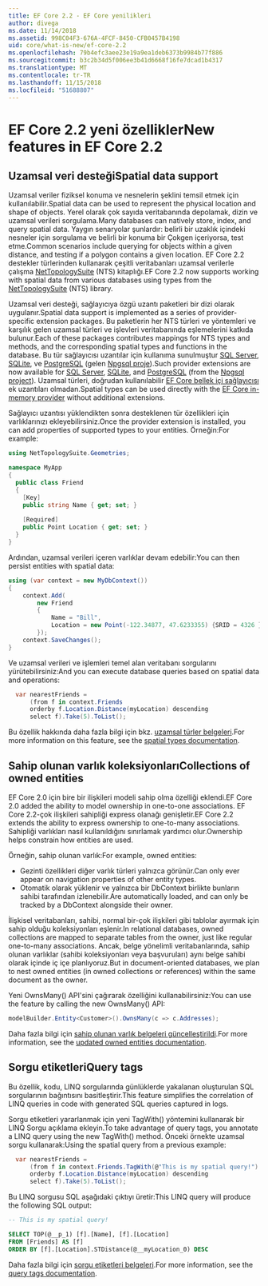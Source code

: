 ```yaml
---
title: EF Core 2.2 - EF Core yenilikleri
author: divega
ms.date: 11/14/2018
ms.assetid: 998C04F3-676A-4FCF-8450-CFB0457B4198
uid: core/what-is-new/ef-core-2.2
ms.openlocfilehash: 79b4efc3aee23e19a9ea1deb6373b9984b77f886
ms.sourcegitcommit: b3c2b34d5f006ee3b41d6668f16fe7dcad1b4317
ms.translationtype: MT
ms.contentlocale: tr-TR
ms.lasthandoff: 11/15/2018
ms.locfileid: "51688807"
---
```

# <a name="new-features-in-ef-core-22"></a><span data-ttu-id="de56a-102">EF Core 2.2 yeni özellikler</span><span class="sxs-lookup"><span data-stu-id="de56a-102">New features in EF Core 2.2</span></span>

## <a name="spatial-data-support"></a><span data-ttu-id="de56a-103">Uzamsal veri desteği</span><span class="sxs-lookup"><span data-stu-id="de56a-103">Spatial data support</span></span>

<span data-ttu-id="de56a-104">Uzamsal veriler fiziksel konuma ve nesnelerin şeklini temsil etmek için kullanılabilir.</span><span class="sxs-lookup"><span data-stu-id="de56a-104">Spatial data can be used to represent the physical location and shape of objects.</span></span>
<span data-ttu-id="de56a-105">Yerel olarak çok sayıda veritabanında depolamak, dizin ve uzamsal verileri sorgulama.</span><span class="sxs-lookup"><span data-stu-id="de56a-105">Many databases can natively store, index, and query spatial data.</span></span> <span data-ttu-id="de56a-106">Yaygın senaryolar şunlardır: belirli bir uzaklık içindeki nesneler için sorgulama ve belirli bir konuma bir Çokgen içeriyorsa, test etme.</span><span class="sxs-lookup"><span data-stu-id="de56a-106">Common scenarios include querying for objects within a given distance, and testing if a polygon contains a given location.</span></span>
<span data-ttu-id="de56a-107">EF Core 2.2 destekler türlerinden kullanarak çeşitli veritabanları uzamsal verilerle çalışma [NetTopologySuite](https://github.com/NetTopologySuite/NetTopologySuite) (NTS) kitaplığı.</span><span class="sxs-lookup"><span data-stu-id="de56a-107">EF Core 2.2 now supports working with spatial data from various databases using types from the [NetTopologySuite](https://github.com/NetTopologySuite/NetTopologySuite) (NTS) library.</span></span>

<span data-ttu-id="de56a-108">Uzamsal veri desteği, sağlayıcıya özgü uzantı paketleri bir dizi olarak uygulanır.</span><span class="sxs-lookup"><span data-stu-id="de56a-108">Spatial data support is implemented as a series of provider-specific extension packages.</span></span>
<span data-ttu-id="de56a-109">Bu paketlerin her NTS türleri ve yöntemleri ve karşılık gelen uzamsal türleri ve işlevleri veritabanında eşlemelerini katkıda bulunur.</span><span class="sxs-lookup"><span data-stu-id="de56a-109">Each of these packages contributes mappings for NTS types and methods, and the corresponding spatial types and functions in the database.</span></span>
<span data-ttu-id="de56a-110">Bu tür sağlayıcısı uzantılar için kullanıma sunulmuştur [SQL Server](https://www.nuget.org/packages/Microsoft.EntityFrameworkCore.SqlServer.NetTopologySuite/), [SQLite](https://www.nuget.org/packages/Microsoft.EntityFrameworkCore.Sqlite.NetTopologySuite/), ve [PostgreSQL](https://www.nuget.org/packages/Npgsql.EntityFrameworkCore.PostgreSQL.NetTopologySuite/) (gelen [Npgsql proje](http://www.npgsql.org/)).</span><span class="sxs-lookup"><span data-stu-id="de56a-110">Such provider extensions are now available for [SQL Server](https://www.nuget.org/packages/Microsoft.EntityFrameworkCore.SqlServer.NetTopologySuite/), [SQLite](https://www.nuget.org/packages/Microsoft.EntityFrameworkCore.Sqlite.NetTopologySuite/), and [PostgreSQL](https://www.nuget.org/packages/Npgsql.EntityFrameworkCore.PostgreSQL.NetTopologySuite/) (from the [Npgsql project](http://www.npgsql.org/)).</span></span>
<span data-ttu-id="de56a-111">Uzamsal türleri, doğrudan kullanılabilir [EF Core bellek içi sağlayıcısı](https://docs.microsoft.com/en-us/ef/core/providers/in-memory/) ek uzantıları olmadan.</span><span class="sxs-lookup"><span data-stu-id="de56a-111">Spatial types can be used directly with the [EF Core in-memory provider](https://docs.microsoft.com/en-us/ef/core/providers/in-memory/) without additional extensions.</span></span>

<span data-ttu-id="de56a-112">Sağlayıcı uzantısı yüklendikten sonra desteklenen tür özellikleri için varlıklarınızı ekleyebilirsiniz.</span><span class="sxs-lookup"><span data-stu-id="de56a-112">Once the provider extension is installed, you can add properties of supported types to your entities.</span></span> <span data-ttu-id="de56a-113">Örneğin:</span><span class="sxs-lookup"><span data-stu-id="de56a-113">For example:</span></span>

``` csharp
using NetTopologySuite.Geometries;

namespace MyApp
{
  public class Friend
  {
    [Key]
    public string Name { get; set; }
  
    [Required]
    public Point Location { get; set; }
  }
}
``` 

<span data-ttu-id="de56a-114">Ardından, uzamsal verileri içeren varlıklar devam edebilir:</span><span class="sxs-lookup"><span data-stu-id="de56a-114">You can then persist entities with spatial data:</span></span>

``` csharp
using (var context = new MyDbContext())
{
    context.Add(
        new Friend
        {
            Name = "Bill",
            Location = new Point(-122.34877, 47.6233355) {SRID = 4326 }
        });
    context.SaveChanges();
}
```
<span data-ttu-id="de56a-115">Ve uzamsal verileri ve işlemleri temel alan veritabanı sorgularını yürütebilirsiniz:</span><span class="sxs-lookup"><span data-stu-id="de56a-115">And you can execute database queries based on spatial data and operations:</span></span>

``` csharp
  var nearestFriends =
      (from f in context.Friends
      orderby f.Location.Distance(myLocation) descending
      select f).Take(5).ToList();
```

<span data-ttu-id="de56a-116">Bu özellik hakkında daha fazla bilgi için bkz. [uzamsal türler belgeleri](xref:core/modeling/spatial).</span><span class="sxs-lookup"><span data-stu-id="de56a-116">For more information on this feature, see the [spatial types documentation](xref:core/modeling/spatial).</span></span> 

## <a name="collections-of-owned-entities"></a><span data-ttu-id="de56a-117">Sahip olunan varlık koleksiyonları</span><span class="sxs-lookup"><span data-stu-id="de56a-117">Collections of owned entities</span></span>

<span data-ttu-id="de56a-118">EF Core 2.0 için bire bir ilişkileri modeli sahip olma özelliği eklendi.</span><span class="sxs-lookup"><span data-stu-id="de56a-118">EF Core 2.0 added the ability to model ownership in one-to-one associations.</span></span>
<span data-ttu-id="de56a-119">EF Core 2.2-çok ilişkileri sahipliği express olanağı genişletir.</span><span class="sxs-lookup"><span data-stu-id="de56a-119">EF Core 2.2 extends the ability to express ownership to one-to-many associations.</span></span>
<span data-ttu-id="de56a-120">Sahipliği varlıkları nasıl kullanıldığını sınırlamak yardımcı olur.</span><span class="sxs-lookup"><span data-stu-id="de56a-120">Ownership helps constrain how entities are used.</span></span>

<span data-ttu-id="de56a-121">Örneğin, sahip olunan varlık:</span><span class="sxs-lookup"><span data-stu-id="de56a-121">For example, owned entities:</span></span>
- <span data-ttu-id="de56a-122">Gezinti özellikleri diğer varlık türleri yalnızca görünür.</span><span class="sxs-lookup"><span data-stu-id="de56a-122">Can only ever appear on navigation properties of other entity types.</span></span> 
- <span data-ttu-id="de56a-123">Otomatik olarak yüklenir ve yalnızca bir DbContext birlikte bunların sahibi tarafından izlenebilir.</span><span class="sxs-lookup"><span data-stu-id="de56a-123">Are automatically loaded, and can only be tracked by a DbContext alongside their owner.</span></span>

<span data-ttu-id="de56a-124">İlişkisel veritabanları, sahibi, normal bir-çok ilişkileri gibi tablolar ayırmak için sahip olduğu koleksiyonları eşlenir.</span><span class="sxs-lookup"><span data-stu-id="de56a-124">In relational databases, owned collections are mapped to separate tables from the owner, just like regular one-to-many associations.</span></span>
<span data-ttu-id="de56a-125">Ancak, belge yönelimli veritabanlarında, sahip olunan varlıklar (sahibi koleksiyonları veya başvuruları) aynı belge sahibi olarak içinde iç içe planlıyoruz.</span><span class="sxs-lookup"><span data-stu-id="de56a-125">But in document-oriented databases, we plan to nest owned entities (in owned collections or references) within the same document as the owner.</span></span>

<span data-ttu-id="de56a-126">Yeni OwnsMany() API'sini çağırarak özelliğini kullanabilirsiniz:</span><span class="sxs-lookup"><span data-stu-id="de56a-126">You can use the feature by calling the new OwnsMany() API:</span></span>

``` csharp
modelBuilder.Entity<Customer>().OwnsMany(c => c.Addresses);
```

<span data-ttu-id="de56a-127">Daha fazla bilgi için [sahip olunan varlık belgeleri güncelleştirildi](xref:core/modeling/owned-entities#collections-of-owned-types).</span><span class="sxs-lookup"><span data-stu-id="de56a-127">For more information, see the [updated owned entities documentation](xref:core/modeling/owned-entities#collections-of-owned-types).</span></span>

## <a name="query-tags"></a><span data-ttu-id="de56a-128">Sorgu etiketleri</span><span class="sxs-lookup"><span data-stu-id="de56a-128">Query tags</span></span>

<span data-ttu-id="de56a-129">Bu özellik, kodu, LINQ sorgularında günlüklerde yakalanan oluşturulan SQL sorgularının bağıntısını basitleştirir.</span><span class="sxs-lookup"><span data-stu-id="de56a-129">This feature simplifies the correlation of LINQ queries in code with generated SQL queries captured in logs.</span></span>

<span data-ttu-id="de56a-130">Sorgu etiketleri yararlanmak için yeni TagWith() yöntemini kullanarak bir LINQ Sorgu açıklama ekleyin.</span><span class="sxs-lookup"><span data-stu-id="de56a-130">To take advantage of query tags, you annotate a LINQ query using the new TagWith() method.</span></span>
<span data-ttu-id="de56a-131">Önceki örnekte uzamsal sorgu kullanarak:</span><span class="sxs-lookup"><span data-stu-id="de56a-131">Using the spatial query from a previous example:</span></span>

``` csharp
  var nearestFriends =
      (from f in context.Friends.TagWith(@"This is my spatial query!")
      orderby f.Location.Distance(myLocation) descending
      select f).Take(5).ToList();
```

<span data-ttu-id="de56a-132">Bu LINQ sorgusu SQL aşağıdaki çıktıyı üretir:</span><span class="sxs-lookup"><span data-stu-id="de56a-132">This LINQ query will produce the following SQL output:</span></span>

``` sql
-- This is my spatial query!

SELECT TOP(@__p_1) [f].[Name], [f].[Location]
FROM [Friends] AS [f]
ORDER BY [f].[Location].STDistance(@__myLocation_0) DESC
```

<span data-ttu-id="de56a-133">Daha fazla bilgi için [sorgu etiketleri belgeleri](xref:core/querying/tags).</span><span class="sxs-lookup"><span data-stu-id="de56a-133">For more information, see the [query tags documentation](xref:core/querying/tags).</span></span> 